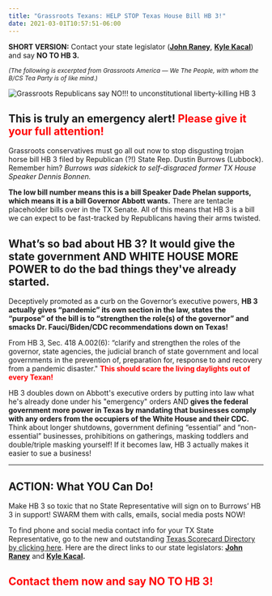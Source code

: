 ```yaml
---
title: "Grassroots Texans: HELP STOP Texas House Bill HB 3!"
date: 2021-03-01T10:57:51-06:00
---
```


<span class="hilite">**SHORT VERSION:**</span> Contact your state legislator (**[John Raney](https://directory.texasscorecard.com/legislators/john-raney)**, **[Kyle Kacal](https://directory.texasscorecard.com/legislators/kyle-kacal)**) and say **NO TO HB 3.**  

<span style="font-size:12px;font-style:italic;">(The following is excerpted from Grassroots America &mdash; We The People, with whom the B/CS Tea Party is of like mind.)</span>    

![Grassroots Republicans say NO!!! to unconstitutional liberty-killing HB 3](https://mcusercontent.com/a0f1d9723d04473fda3e52d17/images/1132484e-81f2-437f-96f5-e757976993d0.jpg)   

## This is truly an emergency alert! <span style="color:red;">Please give it your full attention!</span>

Grassroots conservatives must go all out now to stop disgusting trojan horse bill HB 3 filed by Republican (?!) State Rep. Dustin Burrows (Lubbock). Remember him? *Burrows was sidekick to self-disgraced former TX House Speaker Dennis Bonnen.*   

**The low bill number means this is a bill Speaker Dade Phelan supports, which means it is a bill Governor Abbott wants.**  There are tentacle placeholder bills over in the TX Senate.  All of this means that HB 3 is a bill we can expect to be fast-tracked by Republicans having their arms twisted.

## What’s so bad about HB 3? It would give the state government AND WHITE HOUSE MORE POWER to do the bad things they've already started.

Deceptively promoted as a curb on the Governor’s executive powers, **HB 3 actually gives “pandemic” its own section in the law, states the “purpose” of the bill is to “strengthen the role(s) of the governor” and smacks Dr. Fauci/Biden/CDC recommendations down on Texas!**  

From HB 3, Sec. 418 A.002(6): “clarify and strengthen the roles of the governor, state agencies, the judicial branch of state government and local governments in the prevention of, preparation for, response to and recovery from a pandemic disaster." <span style="font-weight:bold;color:red;">This should scare the living daylights out of every Texan!</span>

HB 3 doubles down on Abbott's executive orders by putting into law what he's already done under his "emergency" orders AND **gives the federal government more power in Texas by mandating that businesses comply with any orders from the occupiers of the White House and their CDC.** Think about longer shutdowns, government defining “essential” and “non-essential” businesses, prohibitions on gatherings, masking toddlers and double/triple masking yourself! If it becomes law, HB 3 actually makes it easier to sue a business!

---

## ACTION: What YOU Can Do!

Make HB 3 so toxic that no State Representative will sign on to Burrows’ HB 3 in support!  SWARM them with calls, emails, social media posts NOW!
 
To find phone and social media contact info for your TX State Representative, go to the new and outstanding [Texas Scorecard Directory by clicking here](https://directory.texasscorecard.com/). Here are the direct links to our state legislators: **[John Raney](https://directory.texasscorecard.com/legislators/john-raney)** and **[Kyle Kacal](https://directory.texasscorecard.com/legislators/kyle-kacal).**  

## <span style="color:red;">Contact them now and say NO TO HB 3!</span>  
